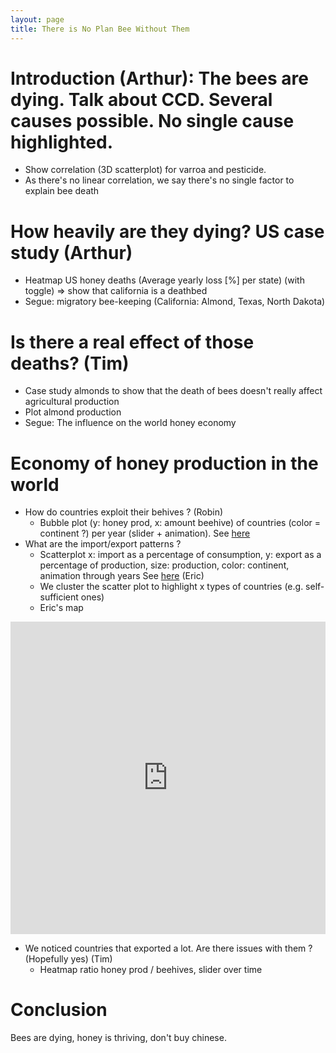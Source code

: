 ```yaml
---
layout: page
title: There is No Plan Bee Without Them
---
```


# Introduction (Arthur): The bees are dying. Talk about CCD. Several causes possible. No single cause highlighted.
- Show correlation (3D scatterplot) for varroa and pesticide.
- As there's no linear correlation, we say there's no single factor to explain bee death

# How heavily are they dying? US case study (Arthur)
- Heatmap US honey deaths (Average yearly loss [%] per state) (with toggle) => show that california is a deathbed 
- Segue: migratory bee-keeping (California: Almond, Texas, North Dakota)

# Is there a real effect of those deaths? (Tim)
- Case study almonds to show that the death of bees doesn't really affect agricultural production
- Plot almond production
- Segue: The influence on the world honey economy

# Economy of honey production in the world
- How do countries exploit their behives ? (Robin)
    - Bubble plot (y: honey prod, x: amount beehive) of countries (color = continent ?) per year (slider + animation). See [here](https://plot.ly/python/animations/)
- What are the import/export patterns ?
    - Scatterplot x: import as a percentage of consumption, y: export as a percentage of production, size: production, color: continent, animation through years See [here](https://plot.ly/python/animations/) (Eric)
    - We cluster the scatter plot to highlight x types of countries (e.g. self-sufficient ones)
    - Eric's map

<iframe frameborder="no" border="0" marginwidth="0" marginheight="0" width="100%" height="500" allowfullscreen="true" src="https://indigo-vanguard.github.io/exportations_graph/main/html/honey_graph.html"></iframe>

- We noticed countries that exported a lot. Are there issues with them ? (Hopefully yes) (Tim)
    - Heatmap ratio honey prod / beehives, slider over time

# Conclusion
Bees are dying, honey is thriving, don't buy chinese.
